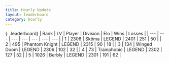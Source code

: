 ```yaml
---
title: Hourly Update
layout: leaderboard
category: hourly
---
```


{: .leaderboard}
| Rank | LV | Player | Division | Elo | Wins | Losses |
| --- | --- | --- | --- | --- | --- | --- |
| <span data-change="0">1</span> | 2308 | <span title="ID: 353063">Sktima</span> | LEGEND | <span data-change="0">2401</span> | <span data-change="0">251</span> | <span data-change="0">50</span> |
| <span data-change="0">2</span> | 495 | <span title="ID: 742939">Phantom Knight</span> | LEGEND | <span data-change="0">2315</span> | <span data-change="0">90</span> | <span data-change="0">18</span> |
| <span data-change="2">3</span> | 134 | <span title="ID: 744396">Winged Doom</span> | LEGEND | <span data-change="6">2306</span> | <span data-change="1">102</span> | <span data-change="0">32</span> |
| <span data-change="-1">4</span> | 73 | <span title="ID: 744981">Trainphobic</span> | LEGEND | <span data-change="0">2302</span> | <span data-change="0">127</span> | <span data-change="0">52</span> |
| <span data-change="-1">5</span> | 1026 | <span title="ID: 402846">Berbly</span> | LEGEND | <span data-change="0">2301</span> | <span data-change="0">191</span> | <span data-change="0">62</span> |